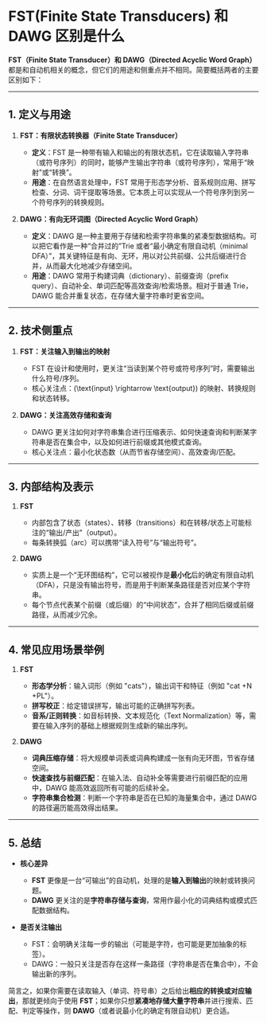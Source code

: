 # FST(Finite State Transducers) 和 DAWG 区别是什么

**FST（Finite State Transducer）和 DAWG（Directed Acyclic Word Graph）** 都是和自动机相关的概念，但它们的用途和侧重点并不相同。简要概括两者的主要区别如下：

---

## 1. 定义与用途

1. **FST：有限状态转换器（Finite State Transducer）**

   - **定义**：FST 是一种带有输入和输出的有限状态机，它在读取输入字符串（或符号序列）的同时，能够产生输出字符串（或符号序列），常用于“映射”或“转换”。
   - **用途**：在自然语言处理中，FST 常用于形态学分析、音系规则应用、拼写检查、分词、词干提取等场景。它本质上可以实现从一个符号序列到另一个符号序列的转换规则。

2. **DAWG：有向无环词图（Directed Acyclic Word Graph）**
   - **定义**：DAWG 是一种主要用于存储和检索字符串集的紧凑型数据结构。可以把它看作是一种“合并过的”Trie 或者“最小确定有限自动机（minimal DFA）”，其关键特征是有向、无环，用以对公共前缀、公共后缀进行合并，从而最大化地减少存储空间。
   - **用途**：DAWG 常用于构建词典（dictionary）、前缀查询（prefix query）、自动补全、单词匹配等高效查询/检索场景。相对于普通 Trie，DAWG 能合并重复状态，在存储大量字符串时更省空间。

---

## 2. 技术侧重点

1. **FST：关注输入到输出的映射**

   - FST 在设计和使用时，更关注“当读到某个符号或符号序列”时，需要输出什么符号/序列。
   - 核心关注点：\(\text{input} \rightarrow \text{output}\) 的映射、转换规则和状态转移。

2. **DAWG：关注高效存储和查询**
   - DAWG 更关注如何对字符串集合进行压缩表示、如何快速查询和判断某字符串是否在集合中，以及如何进行前缀或其他模式查询。
   - 核心关注点：最小化状态数（从而节省存储空间）、高效查询/匹配。

---

## 3. 内部结构及表示

1. **FST**

   - 内部包含了状态（states）、转移（transitions）和在转移/状态上可能标注的“输出/产出”（output）。
   - 每条转换弧（arc）可以携带“读入符号”与“输出符号”。

2. **DAWG**
   - 实质上是一个“无环图结构”，它可以被视作是**最小化**后的确定有限自动机（DFA），只是没有输出符号，而是用于判断某条路径是否对应某个字符串。
   - 每个节点代表某个前缀（或后缀）的“中间状态”，合并了相同后缀或前缀路径，从而减少冗余。

---

## 4. 常见应用场景举例

1. **FST**

   - **形态学分析**：输入词形（例如 "cats"），输出词干和特征（例如 "cat +N +PL"）。
   - **拼写校正**：给定错误拼写，输出可能的正确拼写列表。
   - **音系/正则转换**：如音标转换、文本规范化（Text Normalization）等，需要在输入序列的基础上根据规则生成新的输出序列。

2. **DAWG**
   - **词典压缩存储**：将大规模单词表或词典构建成一张有向无环图，节省存储空间。
   - **快速查找与前缀匹配**：在输入法、自动补全等需要进行前缀匹配的应用中，DAWG 能高效返回所有可能的后续补全。
   - **字符串集合检测**：判断一个字符串是否在已知的海量集合中，通过 DAWG 的路径遍历能高效得出结果。

---

## 5. 总结

- **核心差异**

  - **FST** 更像是一台“可输出”的自动机，处理的是**输入到输出**的映射或转换问题。
  - **DAWG** 更关注的是**字符串存储与查询**，常用作最小化的词典结构或模式匹配数据结构。

- **是否关注输出**
  - FST：会明确关注每一步的输出（可能是字符，也可能是更加抽象的标签）。
  - DAWG：一般只关注是否存在这样一条路径（字符串是否在集合中），不会输出新的序列。

简言之，如果你需要在读取输入（单词、符号串）之后给出**相应的转换或对应输出**，那就更倾向于使用 **FST**；如果你只想**紧凑地存储大量字符串**并进行搜索、匹配、判定等操作，则 **DAWG**（或者说最小化的确定有限自动机）更合适。
